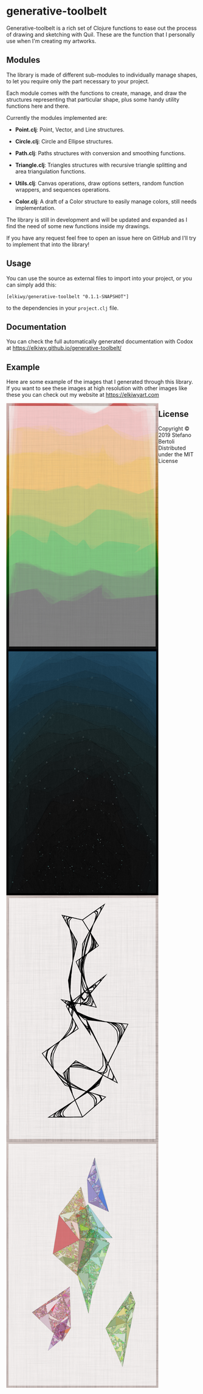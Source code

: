 # generative-toolbelt

Generative-toolbelt is a rich set of Clojure functions to ease out the process
of drawing and sketching with Quil. These are the function that I
personally use when I'm creating my artworks.

## Modules

The library is made of different sub-modules to individually manage
shapes, to let you require only the part necessary to your project.

Each module comes with the functions to create, manage, and draw the
structures representing that particular shape, plus some handy utility
functions here and there.

Currently the modules implemented are:

* **Point.clj**: Point, Vector, and Line structures. 

* **Circle.clj**: Circle and Ellipse structures.

* **Path.clj**: Paths structures with conversion and smoothing functions.

* **Triangle.clj**: Triangles structures with recursive triangle splitting
  and area triangulation functions.

* **Utils.clj**: Canvas operations, draw options setters, random function wrappers, and
  sequences operations.

* **Color.clj**: A draft of a Color structure to easily manage colors,
  still needs implementation.

The library is still in development and will be updated and expanded
as I find the need of some new functions inside my drawings.

If you have any request feel free to open an issue here on GitHub and
I'll try to implement that into the library!


## Usage

You can use the source as external files to import into your project,
or you can simply add this:

    [elkiwy/generative-toolbelt "0.1.1-SNAPSHOT"]

to the dependencies in your `project.clj` file.


## Documentation

You can check the full automatically generated documentation with
Codox at https://elkiwy.github.io/generative-toolbelt/


## Example

Here are some example of the images that I generated through this
library. If you want to see these images at high resolution with other
images like these you can check out my website at https://elkiwyart.com


<img align="left" src="https://raw.githubusercontent.com/elkiwy/generative-toolbelt/master/examples/Color%20Mountains%20739953.png" width="400">

<img align="left" src="https://raw.githubusercontent.com/elkiwy/generative-toolbelt/master/examples/Deep%20Stars%20861183.png" width="400">

<img align="left" src="https://raw.githubusercontent.com/elkiwy/generative-toolbelt/master/examples/lines1.png" width="400">

<img align="left" src="https://raw.githubusercontent.com/elkiwy/generative-toolbelt/master/examples/nuggets2.png" width="400">



## License

Copyright © 2019 Stefano Bertoli
Distributed under the MIT License

